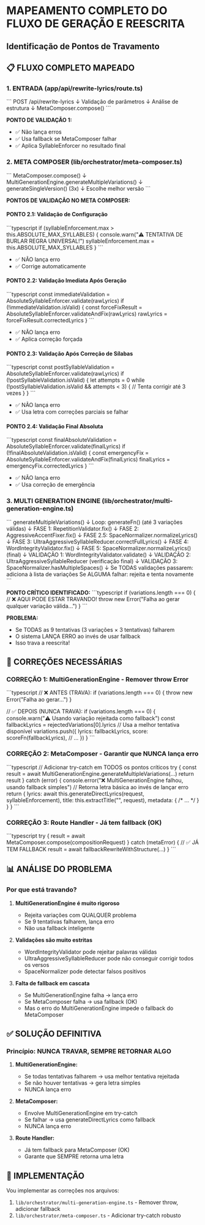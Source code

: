 # MAPEAMENTO COMPLETO DO FLUXO DE GERAÇÃO E REESCRITA
## Identificação de Pontos de Travamento

## 📋 FLUXO COMPLETO MAPEADO

### 1. ENTRADA (app/api/rewrite-lyrics/route.ts)
\`\`\`
POST /api/rewrite-lyrics
  ↓
Validação de parâmetros
  ↓
Análise de estrutura
  ↓
MetaComposer.compose()
\`\`\`

**PONTO DE VALIDAÇÃO 1:**
- ✅ Não lança erros
- ✅ Usa fallback se MetaComposer falhar
- ✅ Aplica SyllableEnforcer no resultado final

### 2. META COMPOSER (lib/orchestrator/meta-composer.ts)
\`\`\`
MetaComposer.compose()
  ↓
MultiGenerationEngine.generateMultipleVariations()
  ↓
generateSingleVersion() (3x)
  ↓
Escolhe melhor versão
\`\`\`

**PONTOS DE VALIDAÇÃO NO META COMPOSER:**

#### PONTO 2.1: Validação de Configuração
\`\`\`typescript
if (syllableEnforcement.max > this.ABSOLUTE_MAX_SYLLABLES) {
  console.warn("⚠️ TENTATIVA DE BURLAR REGRA UNIVERSAL!")
  syllableEnforcement.max = this.ABSOLUTE_MAX_SYLLABLES
}
\`\`\`
- ✅ NÃO lança erro
- ✅ Corrige automaticamente

#### PONTO 2.2: Validação Imediata Após Geração
\`\`\`typescript
const immediateValidation = AbsoluteSyllableEnforcer.validate(rawLyrics)
if (!immediateValidation.isValid) {
  const forceFixResult = AbsoluteSyllableEnforcer.validateAndFix(rawLyrics)
  rawLyrics = forceFixResult.correctedLyrics
}
\`\`\`
- ✅ NÃO lança erro
- ✅ Aplica correção forçada

#### PONTO 2.3: Validação Após Correção de Sílabas
\`\`\`typescript
const postSyllableValidation = AbsoluteSyllableEnforcer.validate(rawLyrics)
if (!postSyllableValidation.isValid) {
  let attempts = 0
  while (!postSyllableValidation.isValid && attempts < 3) {
    // Tenta corrigir até 3 vezes
  }
}
\`\`\`
- ✅ NÃO lança erro
- ✅ Usa letra com correções parciais se falhar

#### PONTO 2.4: Validação Final Absoluta
\`\`\`typescript
const finalAbsoluteValidation = AbsoluteSyllableEnforcer.validate(finalLyrics)
if (!finalAbsoluteValidation.isValid) {
  const emergencyFix = AbsoluteSyllableEnforcer.validateAndFix(finalLyrics)
  finalLyrics = emergencyFix.correctedLyrics
}
\`\`\`
- ✅ NÃO lança erro
- ✅ Usa correção de emergência

### 3. MULTI GENERATION ENGINE (lib/orchestrator/multi-generation-engine.ts)
\`\`\`
generateMultipleVariations()
  ↓
Loop: generateFn() (até 3 variações válidas)
  ↓
FASE 1: RepetitionValidator.fix()
  ↓
FASE 2: AggressiveAccentFixer.fix()
  ↓
FASE 2.5: SpaceNormalizer.normalizeLyrics()
  ↓
FASE 3: UltraAggressiveSyllableReducer.correctFullLyrics()
  ↓
FASE 4: WordIntegrityValidator.fix()
  ↓
FASE 5: SpaceNormalizer.normalizeLyrics() (final)
  ↓
VALIDAÇÃO 1: WordIntegrityValidator.validate()
  ↓
VALIDAÇÃO 2: UltraAggressiveSyllableReducer (verificação final)
  ↓
VALIDAÇÃO 3: SpaceNormalizer.hasMultipleSpaces()
  ↓
Se TODAS validações passarem: adiciona à lista de variações
Se ALGUMA falhar: rejeita e tenta novamente
\`\`\`

**PONTO CRÍTICO IDENTIFICADO:**
\`\`\`typescript
if (variations.length === 0) {
  // ❌ AQUI PODE ESTAR TRAVANDO!
  throw new Error("Falha ao gerar qualquer variação válida...")
}
\`\`\`

**PROBLEMA:**
- Se TODAS as 9 tentativas (3 variações × 3 tentativas) falharem
- O sistema LANÇA ERRO ao invés de usar fallback
- Isso trava a reescrita!

## 🔧 CORREÇÕES NECESSÁRIAS

### CORREÇÃO 1: MultiGenerationEngine - Remover throw Error
\`\`\`typescript
// ❌ ANTES (TRAVA):
if (variations.length === 0) {
  throw new Error("Falha ao gerar...")
}

// ✅ DEPOIS (NUNCA TRAVA):
if (variations.length === 0) {
  console.warn("⚠️ Usando variação rejeitada como fallback")
  const fallbackLyrics = rejectedVariations[0].lyrics
  // Usa a melhor tentativa disponível
  variations.push({
    lyrics: fallbackLyrics,
    score: scoreFn(fallbackLyrics),
    // ...
  })
}
\`\`\`

### CORREÇÃO 2: MetaComposer - Garantir que NUNCA lança erro
\`\`\`typescript
// Adicionar try-catch em TODOS os pontos críticos
try {
  const result = await MultiGenerationEngine.generateMultipleVariations(...)
  return result
} catch (error) {
  console.error("❌ MultiGenerationEngine falhou, usando fallback simples")
  // Retorna letra básica ao invés de lançar erro
  return {
    lyrics: await this.generateDirectLyrics(request, syllableEnforcement),
    title: this.extractTitle("", request),
    metadata: { /* ... */ }
  }
}
\`\`\`

### CORREÇÃO 3: Route Handler - Já tem fallback (OK)
\`\`\`typescript
try {
  result = await MetaComposer.compose(compositionRequest)
} catch (metaError) {
  // ✅ JÁ TEM FALLBACK
  result = await fallbackRewriteWithStructure(...)
}
\`\`\`

## 📊 ANÁLISE DO PROBLEMA

### Por que está travando?

1. **MultiGenerationEngine é muito rigoroso**
   - Rejeita variações com QUALQUER problema
   - Se 9 tentativas falharem, lança erro
   - Não usa fallback inteligente

2. **Validações são muito estritas**
   - WordIntegrityValidator pode rejeitar palavras válidas
   - UltraAggressiveSyllableReducer pode não conseguir corrigir todos os versos
   - SpaceNormalizer pode detectar falsos positivos

3. **Falta de fallback em cascata**
   - Se MultiGenerationEngine falha → lança erro
   - Se MetaComposer falha → usa fallback (OK)
   - Mas o erro do MultiGenerationEngine impede o fallback do MetaComposer

## ✅ SOLUÇÃO DEFINITIVA

### Princípio: NUNCA TRAVAR, SEMPRE RETORNAR ALGO

1. **MultiGenerationEngine:**
   - Se todas tentativas falharem → usa melhor tentativa rejeitada
   - Se não houver tentativas → gera letra simples
   - NUNCA lança erro

2. **MetaComposer:**
   - Envolve MultiGenerationEngine em try-catch
   - Se falhar → usa generateDirectLyrics como fallback
   - NUNCA lança erro

3. **Route Handler:**
   - Já tem fallback para MetaComposer (OK)
   - Garante que SEMPRE retorna uma letra

## 🎯 IMPLEMENTAÇÃO

Vou implementar as correções nos arquivos:
1. `lib/orchestrator/multi-generation-engine.ts` - Remover throw, adicionar fallback
2. `lib/orchestrator/meta-composer.ts` - Adicionar try-catch robusto
